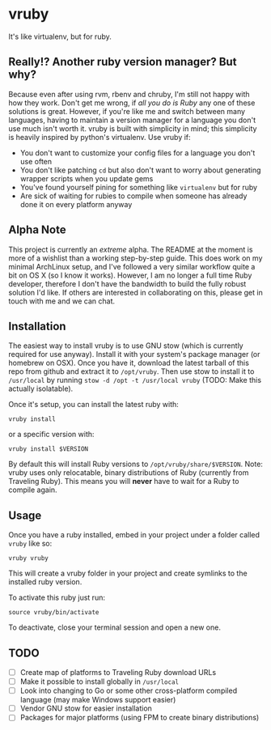 # vruby

It's like virtualenv, but for ruby.

## Really!? Another ruby version manager? But why?

Because even after using rvm, rbenv and chruby, I'm still not happy with how they work. Don't get me wrong, if _all you do is Ruby_ any one of these solutions is great. However, if you're like me and switch between many languages, having to maintain a version manager for a language you don't use much isn't worth it. vruby is built with simplicity in mind; this simplicity is heavily inspired by python's virtualenv. Use vruby if:

- You don't want to customize your config files for a language you don't use often
- You don't like patching `cd` but also don't want to worry about generating wrapper scripts when you update gems
- You've found yourself pining for something like `virtualenv` but for ruby
- Are sick of waiting for rubies to compile when someone has already done it on every platform anyway

## Alpha Note

This project is currently an _extreme_ alpha. The README at the moment is more of a wishlist than a working step-by-step guide. This does work on my minimal ArchLinux setup, and I've followed a very similar workflow quite a bit on OS X (so I know it works). However, I am no longer a full time Ruby developer, therefore I don't have the bandwidth to build the fully robust solution I'd like. If others are interested in collaborating on this, please get in touch with me and we can chat.

## Installation

The easiest way to install vruby is to use GNU stow (which is currently required for use anyway). Install it with your system's package manager (or homebrew on OSX). Once you have it, download the latest tarball of this repo from github and extract it to `/opt/vruby`. Then use stow to install it to `/usr/local` by running `stow -d /opt -t /usr/local vruby` (TODO: Make this actually isolatable).

Once it's setup, you can install the latest ruby with:

```
vruby install
```

or a specific version with:

```
vruby install $VERSION
```

By default this will install Ruby versions to `/opt/vruby/share/$VERSION`. Note: vruby uses only relocatable, binary distributions of Ruby (currently from Traveling Ruby). This means you will __never__ have to wait for a Ruby to compile again.

## Usage

Once you have a ruby installed, embed in your project under a folder called `vruby` like so:


```
vruby vruby
```

This will create a vruby folder in your project and create symlinks to the installed ruby version.

To activate this ruby just run:

```
source vruby/bin/activate
```

To deactivate, close your terminal session and open a new one.

## TODO

- [ ] Create map of platforms to Traveling Ruby download URLs
- [ ] Make it possible to install globally in `/usr/local`
- [ ] Look into changing to Go or some other cross-platform compiled language (may make Windows support easier)
- [ ] Vendor GNU stow for easier installation
- [ ] Packages for major platforms (using FPM to create binary distributions)
